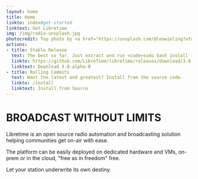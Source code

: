 ```yaml
---
layout: home
title: Home
linkto: index#get-started
linktext: Get Libretime
img: /img/radio-unsplash.jpg
photocredit: Top photo by <a href="https://unsplash.com/@leowieling?utm_source=unsplash&amp;utm_medium=referral&amp;utm_content=creditCopyText">Leo Wieling</a> on <a href="https://unsplash.com/s/photos/radio?utm_source=unsplash&amp;utm_medium=referral&amp;utm_content=creditCopyText">Unsplash</a>
actions:
- title: Stable Release
  text: The best so far. Just extract and run <code>sudo bash install -fiap</code>.
  linkto: https://github.com/LibreTime/libretime/releases/download/3.0.0-alpha.8/libretime-3.0.0-alpha.8.tar.gz
  linktext: Download 3.0-alpha-8
- title: Rolling Commits
  text: Want the latest and greatest? Install from the source code.
  linkto: /install
  linktext: Install from Source
---
```


# BROADCAST WITHOUT LIMITS

Libretime is an open source radio automation and broadcasting solution helping communities get on-air with ease.

The platform can be easily deployed on dedicated hardware and VMs, on-prem or in the cloud, "free as in freedom" free.

Let your station underwrite its own destiny.